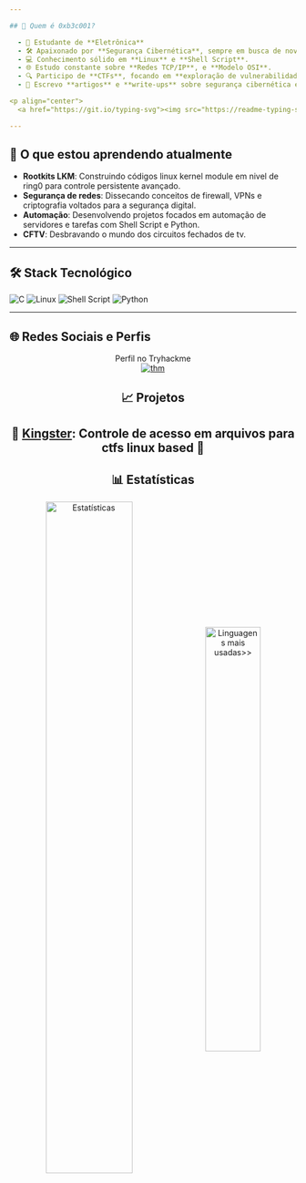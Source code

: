 ```yaml
---

## 💫 Quem é 0xb3c001? 

  - 🚀 Estudante de **Eletrônica**
  - 🛠️ Apaixonado por **Segurança Cibernética**, sempre em busca de novos desafios.
  - 💻 Conhecimento sólido em **Linux** e **Shell Script**.
  - 🌐 Estudo constante sobre **Redes TCP/IP**, e **Modelo OSI**.
  - 🔍 Participo de **CTFs**, focando em **exploração de vulnerabilidades**, **engenharia reversa** e **resposta a incidentes**.
  - 📝 Escrevo **artigos** e **write-ups** sobre segurança cibernética e desafios técnicos.

<p align="center">
  <a href="https://git.io/typing-svg"><img src="https://readme-typing-svg.demolab.com?font=Fira+Code&pause=1000&center=true&vCenter=true&random=false&width=435&lines=Analista+de+seguranca;Desenvolvedor;Suporte+tecnico;" alt="Letrinhas digitando" /></a></br></p>

---
```


## 📝 O que estou aprendendo atualmente

- **Rootkits LKM**: Construindo códigos linux kernel module em nivel de ring0 para controle persistente avançado.
- **Segurança de redes**: Dissecando conceitos de firewall, VPNs e criptografia  voltados para a segurança digital.
- **Automação**: Desenvolvendo projetos focados em automação de servidores e tarefas com Shell Script e Python.
- **CFTV**: Desbravando o mundo dos circuitos fechados de  tv.

---

## 🛠️ Stack Tecnológico

![C](https://img.shields.io/badge/c-%2300599C.svg?style=for-the-badge&logo=c&logoColor=white)
![Linux](https://img.shields.io/badge/Linux-%23FCC624.svg?style=for-the-badge&logo=linux&logoColor=black) 
![Shell Script](https://img.shields.io/badge/shell_script-%23121011.svg?style=for-the-badge&logo=gnu-bash&logoColor=white)
![Python](https://img.shields.io/badge/python-3670A0?style=for-the-badge&logo=python&logoColor=ffdd54)


---

## 🌐 Redes Sociais e Perfis

<div align="center">
Perfil no Tryhackme <br>
<a href="https://tryhackme.com/p/b3c001"><img src="https://tryhackme-badges.s3.amazonaws.com/b3c001.png" alt="thm"></a>

  
## 📈 Projetos

**👑
[Kingster](https://github.com/b3c001/kingster): Controle de acesso em arquivos para ctfs linux based 👑**
---

## 📊 Estatísticas

<div align="center">
  <a href="#"><img align="center" width="55%" title="Estatísticas no GitHub" alt="Estatísticas" src="https://github-readme-stats.vercel.app/api?username=b3c001&show_icons=true&count_private=true&theme=transparent&title_color=999999&text_color=999999&border_color=0ac647&icon_color=0ac647#gh-dark-mode-only"/></a>
  <a href="#"><img align="center" width="43.7%" title="Linguagens mais usadas>>" alt="Linguagens mais usadas>>" src="https://github-readme-stats.vercel.app/api/top-langs/?username=b3c001&langs_count=10&layout=compact&hide=HTML,CSS,SCSS,SHELL&theme=transparent&title_color=999999&text_color=999999&border_color=0ac647#gh-dark-mode-only"/></a>
</div>
